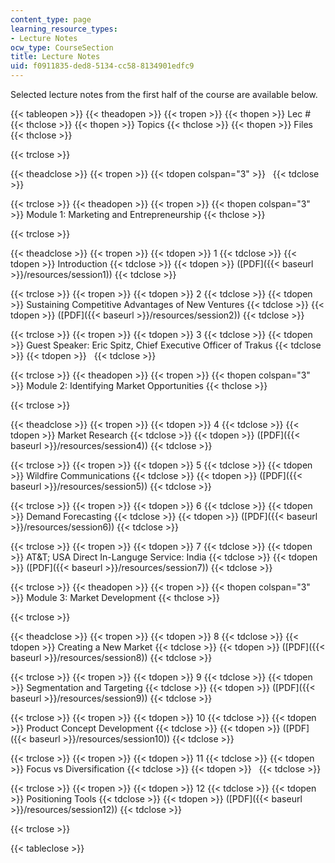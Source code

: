 ```yaml
---
content_type: page
learning_resource_types:
- Lecture Notes
ocw_type: CourseSection
title: Lecture Notes
uid: f0911835-ded8-5134-cc58-8134901edfc9
---
```


Selected lecture notes from the first half of the course are available below.

{{< tableopen >}}
{{< theadopen >}}
{{< tropen >}}
{{< thopen >}}
Lec #
{{< thclose >}}
{{< thopen >}}
Topics
{{< thclose >}}
{{< thopen >}}
Files
{{< thclose >}}

{{< trclose >}}

{{< theadclose >}}
{{< tropen >}}
{{< tdopen colspan="3" >}}
 
{{< tdclose >}}

{{< trclose >}}
{{< theadopen >}}
{{< tropen >}}
{{< thopen colspan="3" >}}
Module 1: Marketing and Entrepreneurship
{{< thclose >}}

{{< trclose >}}

{{< theadclose >}}
{{< tropen >}}
{{< tdopen >}}
1
{{< tdclose >}}
{{< tdopen >}}
Introduction
{{< tdclose >}}
{{< tdopen >}}
([PDF]({{< baseurl >}}/resources/session1))
{{< tdclose >}}

{{< trclose >}}
{{< tropen >}}
{{< tdopen >}}
2
{{< tdclose >}}
{{< tdopen >}}
Sustaining Competitive Advantages of New Ventures
{{< tdclose >}}
{{< tdopen >}}
([PDF]({{< baseurl >}}/resources/session2))
{{< tdclose >}}

{{< trclose >}}
{{< tropen >}}
{{< tdopen >}}
3
{{< tdclose >}}
{{< tdopen >}}
Guest Speaker: Eric Spitz, Chief Executive Officer of Trakus
{{< tdclose >}}
{{< tdopen >}}
 
{{< tdclose >}}

{{< trclose >}}
{{< theadopen >}}
{{< tropen >}}
{{< thopen colspan="3" >}}
Module 2: Identifying Market Opportunities
{{< thclose >}}

{{< trclose >}}

{{< theadclose >}}
{{< tropen >}}
{{< tdopen >}}
4
{{< tdclose >}}
{{< tdopen >}}
Market Research
{{< tdclose >}}
{{< tdopen >}}
([PDF]({{< baseurl >}}/resources/session4))
{{< tdclose >}}

{{< trclose >}}
{{< tropen >}}
{{< tdopen >}}
5
{{< tdclose >}}
{{< tdopen >}}
Wildfire Communications
{{< tdclose >}}
{{< tdopen >}}
([PDF]({{< baseurl >}}/resources/session5))
{{< tdclose >}}

{{< trclose >}}
{{< tropen >}}
{{< tdopen >}}
6
{{< tdclose >}}
{{< tdopen >}}
Demand Forecasting
{{< tdclose >}}
{{< tdopen >}}
([PDF]({{< baseurl >}}/resources/session6))
{{< tdclose >}}

{{< trclose >}}
{{< tropen >}}
{{< tdopen >}}
7
{{< tdclose >}}
{{< tdopen >}}
AT&T; USA Direct In-Languge Service: India
{{< tdclose >}}
{{< tdopen >}}
([PDF]({{< baseurl >}}/resources/session7))
{{< tdclose >}}

{{< trclose >}}
{{< theadopen >}}
{{< tropen >}}
{{< thopen colspan="3" >}}
Module 3: Market Development
{{< thclose >}}

{{< trclose >}}

{{< theadclose >}}
{{< tropen >}}
{{< tdopen >}}
8
{{< tdclose >}}
{{< tdopen >}}
Creating a New Market
{{< tdclose >}}
{{< tdopen >}}
([PDF]({{< baseurl >}}/resources/session8))
{{< tdclose >}}

{{< trclose >}}
{{< tropen >}}
{{< tdopen >}}
9
{{< tdclose >}}
{{< tdopen >}}
Segmentation and Targeting
{{< tdclose >}}
{{< tdopen >}}
([PDF]({{< baseurl >}}/resources/session9))
{{< tdclose >}}

{{< trclose >}}
{{< tropen >}}
{{< tdopen >}}
10
{{< tdclose >}}
{{< tdopen >}}
Product Concept Development
{{< tdclose >}}
{{< tdopen >}}
([PDF]({{< baseurl >}}/resources/session10))
{{< tdclose >}}

{{< trclose >}}
{{< tropen >}}
{{< tdopen >}}
11
{{< tdclose >}}
{{< tdopen >}}
Focus vs Diversification
{{< tdclose >}}
{{< tdopen >}}
 
{{< tdclose >}}

{{< trclose >}}
{{< tropen >}}
{{< tdopen >}}
12
{{< tdclose >}}
{{< tdopen >}}
Positioning Tools
{{< tdclose >}}
{{< tdopen >}}
([PDF]({{< baseurl >}}/resources/session12))
{{< tdclose >}}

{{< trclose >}}

{{< tableclose >}}
